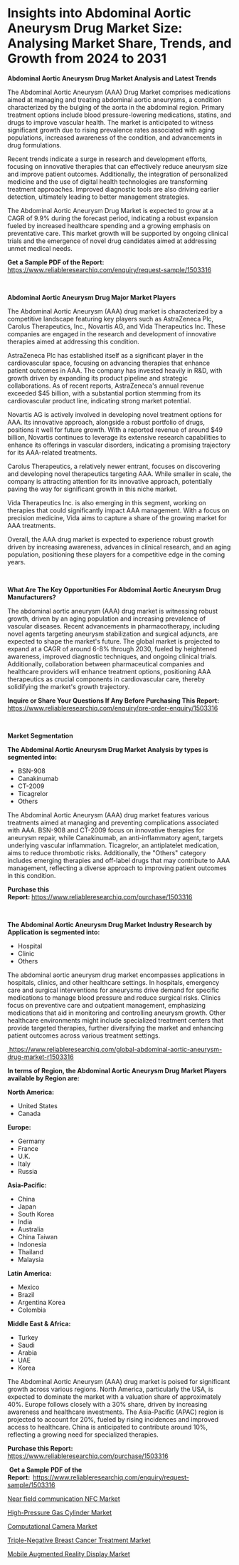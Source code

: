 <p><h1>Insights into Abdominal Aortic Aneurysm Drug Market Size: Analysing Market Share, Trends, and Growth from 2024 to 2031</h1></p><p><strong>Abdominal Aortic Aneurysm Drug Market Analysis and Latest Trends</strong></p>
<p><p>The Abdominal Aortic Aneurysm (AAA) Drug Market comprises medications aimed at managing and treating abdominal aortic aneurysms, a condition characterized by the bulging of the aorta in the abdominal region. Primary treatment options include blood pressure-lowering medications, statins, and drugs to improve vascular health. The market is anticipated to witness significant growth due to rising prevalence rates associated with aging populations, increased awareness of the condition, and advancements in drug formulations.</p><p>Recent trends indicate a surge in research and development efforts, focusing on innovative therapies that can effectively reduce aneurysm size and improve patient outcomes. Additionally, the integration of personalized medicine and the use of digital health technologies are transforming treatment approaches. Improved diagnostic tools are also driving earlier detection, ultimately leading to better management strategies.</p><p>The Abdominal Aortic Aneurysm Drug Market is expected to grow at a CAGR of 9.9% during the forecast period, indicating a robust expansion fueled by increased healthcare spending and a growing emphasis on preventative care. This market growth will be supported by ongoing clinical trials and the emergence of novel drug candidates aimed at addressing unmet medical needs.</p></p>
<p><strong>Get a Sample PDF of the Report:&nbsp;</strong> <a href="https://www.reliableresearchiq.com/enquiry/request-sample/1503316?utm_campaign=101&utm_medium=2&utm_source=Github&utm_content=ia&utm_term=27092024&utm_id=abdominal-aortic-aneurysm-drug">https://www.reliableresearchiq.com/enquiry/request-sample/1503316</a></p>
<p>&nbsp;</p>
<p><strong>Abdominal Aortic Aneurysm Drug Major Market Players</strong></p>
<p><p>The Abdominal Aortic Aneurysm (AAA) drug market is characterized by a competitive landscape featuring key players such as AstraZeneca Plc, Carolus Therapeutics, Inc., Novartis AG, and Vida Therapeutics Inc. These companies are engaged in the research and development of innovative therapies aimed at addressing this condition.</p><p>AstraZeneca Plc has established itself as a significant player in the cardiovascular space, focusing on advancing therapies that enhance patient outcomes in AAA. The company has invested heavily in R&D, with growth driven by expanding its product pipeline and strategic collaborations. As of recent reports, AstraZeneca's annual revenue exceeded $45 billion, with a substantial portion stemming from its cardiovascular product line, indicating strong market potential.</p><p>Novartis AG is actively involved in developing novel treatment options for AAA. Its innovative approach, alongside a robust portfolio of drugs, positions it well for future growth. With a reported revenue of around $49 billion, Novartis continues to leverage its extensive research capabilities to enhance its offerings in vascular disorders, indicating a promising trajectory for its AAA-related treatments.</p><p>Carolus Therapeutics, a relatively newer entrant, focuses on discovering and developing novel therapeutics targeting AAA. While smaller in scale, the company is attracting attention for its innovative approach, potentially paving the way for significant growth in this niche market.</p><p>Vida Therapeutics Inc. is also emerging in this segment, working on therapies that could significantly impact AAA management. With a focus on precision medicine, Vida aims to capture a share of the growing market for AAA treatments.</p><p>Overall, the AAA drug market is expected to experience robust growth driven by increasing awareness, advances in clinical research, and an aging population, positioning these players for a competitive edge in the coming years.</p></p>
<p>&nbsp;</p>
<p><strong>What Are The Key Opportunities For Abdominal Aortic Aneurysm Drug Manufacturers?</strong></p>
<p><p>The abdominal aortic aneurysm (AAA) drug market is witnessing robust growth, driven by an aging population and increasing prevalence of vascular diseases. Recent advancements in pharmacotherapy, including novel agents targeting aneurysm stabilization and surgical adjuncts, are expected to shape the market's future. The global market is projected to expand at a CAGR of around 6-8% through 2030, fueled by heightened awareness, improved diagnostic techniques, and ongoing clinical trials. Additionally, collaboration between pharmaceutical companies and healthcare providers will enhance treatment options, positioning AAA therapeutics as crucial components in cardiovascular care, thereby solidifying the market's growth trajectory.</p></p>
<p><strong>Inquire or Share Your Questions If Any Before Purchasing This Report:</strong> <a href="https://www.reliableresearchiq.com/enquiry/pre-order-enquiry/1503316?utm_campaign=101&utm_medium=2&utm_source=Github&utm_content=ia&utm_term=27092024&utm_id=abdominal-aortic-aneurysm-drug">https://www.reliableresearchiq.com/enquiry/pre-order-enquiry/1503316</a></p>
<p>&nbsp;</p>
<p><strong>Market Segmentation</strong></p>
<p><strong>The Abdominal Aortic Aneurysm Drug Market Analysis by types is segmented into:</strong></p>
<p><ul><li>BSN-908</li><li>Canakinumab</li><li>CT-2009</li><li>Ticagrelor</li><li>Others</li></ul></p>
<p><p>The Abdominal Aortic Aneurysm (AAA) drug market features various treatments aimed at managing and preventing complications associated with AAA. BSN-908 and CT-2009 focus on innovative therapies for aneurysm repair, while Canakinumab, an anti-inflammatory agent, targets underlying vascular inflammation. Ticagrelor, an antiplatelet medication, aims to reduce thrombotic risks. Additionally, the "Others" category includes emerging therapies and off-label drugs that may contribute to AAA management, reflecting a diverse approach to improving patient outcomes in this condition.</p></p>
<p><strong>Purchase this Report:&nbsp;</strong><a href="https://www.reliableresearchiq.com/purchase/1503316?utm_campaign=101&utm_medium=2&utm_source=Github&utm_content=ia&utm_term=27092024&utm_id=abdominal-aortic-aneurysm-drug">https://www.reliableresearchiq.com/purchase/1503316</a></p>
<p>&nbsp;</p>
<p><strong>The Abdominal Aortic Aneurysm Drug Market Industry Research by Application is segmented into:</strong></p>
<p><ul><li>Hospital</li><li>Clinic</li><li>Others</li></ul></p>
<p><p>The abdominal aortic aneurysm drug market encompasses applications in hospitals, clinics, and other healthcare settings. In hospitals, emergency care and surgical interventions for aneurysms drive demand for specific medications to manage blood pressure and reduce surgical risks. Clinics focus on preventive care and outpatient management, emphasizing medications that aid in monitoring and controlling aneurysm growth. Other healthcare environments might include specialized treatment centers that provide targeted therapies, further diversifying the market and enhancing patient outcomes across various treatment settings.</p></p>
<p><a href="https://www.reliableresearchiq.com/global-abdominal-aortic-aneurysm-drug-market-r1503316?utm_campaign=101&utm_medium=2&utm_source=Github&utm_content=ia&utm_term=27092024&utm_id=abdominal-aortic-aneurysm-drug">&nbsp;https://www.reliableresearchiq.com/global-abdominal-aortic-aneurysm-drug-market-r1503316</a></p>
<p><strong>In terms of Region, the Abdominal Aortic Aneurysm Drug Market Players available by Region are:</strong></p>
<p>
    <p> <strong> North America: </strong>
        <ul>
            <li>United States</li>
            <li>Canada</li>
        </ul>
        </p> 
    <p> <strong> Europe: </strong>
        <ul>
            <li>Germany</li>
            <li>France</li>
            <li>U.K.</li>
            <li>Italy</li>
            <li>Russia</li>
        </ul>
        </p> 
    <p> <strong> Asia-Pacific: </strong>
        <ul>
            <li>China</li>
            <li>Japan</li>
            <li>South Korea</li>
            <li>India</li>
            <li>Australia</li>
            <li>China Taiwan</li>
            <li>Indonesia</li>
            <li>Thailand</li>
            <li>Malaysia</li>
        </ul>
        </p> 
    <p> <strong> Latin America: </strong>
        <ul>
            <li>Mexico</li>
            <li>Brazil</li>
            <li>Argentina Korea</li>
            <li>Colombia</li>
        </ul>
        </p> 
    <p> <strong> Middle East & Africa: </strong>
        <ul>
            <li>Turkey</li>
            <li>Saudi</li>
            <li>Arabia</li>
            <li>UAE</li>
            <li>Korea</li>
        </ul>
    </p>
    </p>
<p><p>The Abdominal Aortic Aneurysm (AAA) drug market is poised for significant growth across various regions. North America, particularly the USA, is expected to dominate the market with a valuation share of approximately 40%. Europe follows closely with a 30% share, driven by increasing awareness and healthcare investments. The Asia-Pacific (APAC) region is projected to account for 20%, fueled by rising incidences and improved access to healthcare. China is anticipated to contribute around 10%, reflecting a growing need for specialized therapies.</p></p>
<p><strong>Purchase this Report: </strong><a href="https://www.reliableresearchiq.com/purchase/1503316?utm_campaign=101&utm_medium=2&utm_source=Github&utm_content=ia&utm_term=27092024&utm_id=abdominal-aortic-aneurysm-drug">https://www.reliableresearchiq.com/purchase/1503316</a></p>
<p>&nbsp;<strong>Get a Sample PDF of the Report:&nbsp;&nbsp;</strong><a href="https://www.reliableresearchiq.com/enquiry/request-sample/1503316?utm_campaign=101&utm_medium=2&utm_source=Github&utm_content=ia&utm_term=27092024&utm_id=abdominal-aortic-aneurysm-drug">https://www.reliableresearchiq.com/enquiry/request-sample/1503316</a></p>
<p><strong></strong></p>
<p><p><a href="https://www.linkedin.com/pulse/near-field-communication-nfc-market-research-report-exploring-m8n2e?trackingId=Yy3KS7MdR0KGr1ohKLR3NA%3D%3D&utm_campaign=101&utm_medium=2&utm_source=Github&utm_content=ia&utm_term=27092024&utm_id=abdominal-aortic-aneurysm-drug">Near field communication NFC Market</a></p><p><a href="https://issuu.com/reportprime-2/docs/high-pressure-gas-cylinder-market-s_0aba7b32156e06?utm_campaign=101&utm_medium=2&utm_source=Github&utm_content=ia&utm_term=27092024&utm_id=abdominal-aortic-aneurysm-drug">High-Pressure Gas Cylinder Market</a></p><p><a href="https://www.linkedin.com/pulse/global-computational-camera-industry-research-report-competitive-wesfc?trackingId=yZK%2BsAZgQcG3vsfvK7ZG1A%3D%3D&utm_campaign=101&utm_medium=2&utm_source=Github&utm_content=ia&utm_term=27092024&utm_id=abdominal-aortic-aneurysm-drug">Computational Camera Market</a></p><p><a href="https://github.com/WayneHopkins413/Market-Research-Report-List-1/blob/main/triple-negative-breast-cancer-treatment-market.md?utm_campaign=101&utm_medium=2&utm_source=Github&utm_content=ia&utm_term=27092024&utm_id=abdominal-aortic-aneurysm-drug">Triple-Negative Breast Cancer Treatment Market</a></p><p><a href="https://issuu.com/reportprime-2/docs/mobile-augmented-reality-display-ma_d11009c8b8ed4f?utm_campaign=101&utm_medium=2&utm_source=Github&utm_content=ia&utm_term=27092024&utm_id=abdominal-aortic-aneurysm-drug">Mobile Augmented Reality Display Market</a></p></p>